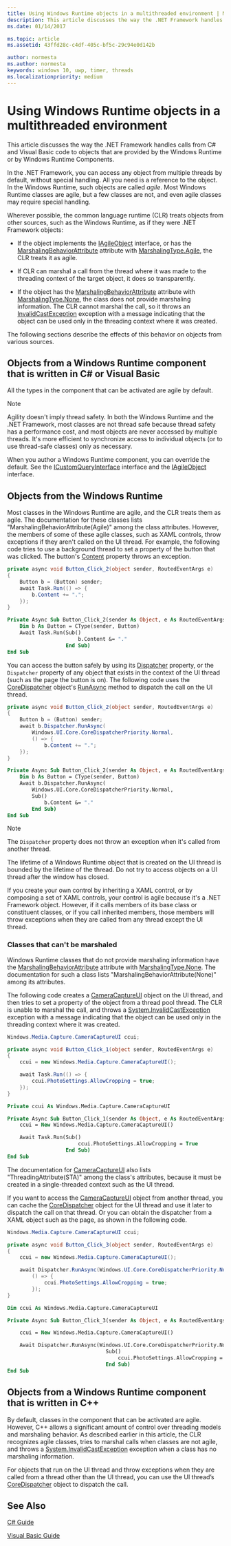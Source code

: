 ```yaml
---
title: Using Windows Runtime objects in a multithreaded environment | Microsoft Docs
description: This article discusses the way the .NET Framework handles calls from C# and Visual Basic code to objects that are provided by the Windows Runtime or by Windows Runtime Components.
ms.date: 01/14/2017

ms.topic: article
ms.assetid: 43ffd28c-c4df-405c-bf5c-29c94e0d142b

author: normesta
ms.author: normesta
keywords: windows 10, uwp, timer, threads
ms.localizationpriority: medium
---
```

# Using Windows Runtime objects in a multithreaded environment
This article discusses the way the .NET Framework handles calls from C# and Visual Basic code to objects that are provided by the Windows Runtime or by Windows Runtime Components.

In the .NET Framework, you can access any object from multiple threads by default, without special handling. All you need is a reference to the object. In the Windows Runtime, such objects are called *agile*. Most Windows Runtime classes are agile, but a few classes are not, and even agile classes may require special handling.

Wherever possible, the common language runtime (CLR) treats objects from other sources, such as the Windows Runtime, as if they were .NET Framework objects:

- If the object implements the [IAgileObject](http://msdn.microsoft.com/library/Hh802476.aspx) interface, or has the [MarshalingBehaviorAttribute](http://go.microsoft.com/fwlink/p/?LinkId=256022) attribute with [MarshalingType.Agile](http://go.microsoft.com/fwlink/p/?LinkId=256023), the CLR treats it as agile.

- If CLR can marshal a call from the thread where it was made to the threading context of the target object, it does so transparently.

- If the object has the [MarshalingBehaviorAttribute](http://go.microsoft.com/fwlink/p/?LinkId=256022) attribute with [MarshalingType.None](http://go.microsoft.com/fwlink/p/?LinkId=256023), the class does not provide marshaling information. The CLR cannot marshal the call, so it throws an [InvalidCastException](/dotnet/api/system.invalidcastexception) exception with a message indicating that the object can be used only in the threading context where it was created.

The following sections describe the effects of this behavior on objects from various sources.

## Objects from a Windows Runtime component that is written in C# or Visual Basic
All the types in the component that can be activated are agile by default.

> [!NOTE]
>  Agility doesn't imply thread safety. In both the Windows Runtime and the .NET Framework, most classes are not thread safe because thread safety has a performance cost, and most objects are never accessed by multiple threads. It's more efficient to synchronize access to individual objects (or to use thread-safe classes) only as necessary.

When you author a Windows Runtime component, you can override the default. See the [ICustomQueryInterface](/dotnet/api/system.runtime.interopservices.icustomqueryinterface) interface and the [IAgileObject](http://msdn.microsoft.com/library/Hh802476.aspx) interface.

## Objects from the Windows Runtime
Most classes in the Windows Runtime are agile, and the CLR treats them as agile. The documentation for these classes lists "MarshalingBehaviorAttribute(Agile)" among the class attributes. However, the members of some of these agile classes, such as XAML controls, throw exceptions if they aren't called on the UI thread. For example, the following code tries to use a background thread to set a property of the button that was clicked. The button's [Content](http://go.microsoft.com/fwlink/p/?LinkId=256025) property throws an exception.

```csharp
private async void Button_Click_2(object sender, RoutedEventArgs e)
{
    Button b = (Button) sender;
    await Task.Run(() => {
        b.Content += ".";
    });
}
```

```vb
Private Async Sub Button_Click_2(sender As Object, e As RoutedEventArgs)
    Dim b As Button = CType(sender, Button)
    Await Task.Run(Sub()
                       b.Content &= "."
                   End Sub)
End Sub
```

You can access the button safely by using its [Dispatcher](http://go.microsoft.com/fwlink/p/?LinkId=256026) property, or the `Dispatcher` property of any object that exists in the context of the UI thread (such as the page the button is on). The following code uses the [CoreDispatcher](http://go.microsoft.com/fwlink/p/?LinkId=256029) object's [RunAsync](http://go.microsoft.com/fwlink/p/?LinkId=256030) method to dispatch the call on the UI thread.

```csharp
private async void Button_Click_2(object sender, RoutedEventArgs e)
{
    Button b = (Button) sender;
    await b.Dispatcher.RunAsync(
        Windows.UI.Core.CoreDispatcherPriority.Normal,
        () => {
            b.Content += ".";
    });
}

```

```vb
Private Async Sub Button_Click_2(sender As Object, e As RoutedEventArgs)
    Dim b As Button = CType(sender, Button)
    Await b.Dispatcher.RunAsync(
        Windows.UI.Core.CoreDispatcherPriority.Normal,
        Sub()
            b.Content &= "."
        End Sub)
End Sub
```

> [!NOTE]
>  The `Dispatcher` property does not throw an exception when it's called from another thread.

The lifetime of a Windows Runtime object that is created on the UI thread is bounded by the lifetime of the thread. Do not try to access objects on a UI thread after the window has closed.

If you create your own control by inheriting a XAML control, or by composing a set of XAML controls, your control is agile because it's a .NET Framework object. However, if it calls members of its base class or constituent classes, or if you call inherited members, those members will throw exceptions when they are called from any thread except the UI thread.

### Classes that can't be marshaled
Windows Runtime classes that do not provide marshaling information have the [MarshalingBehaviorAttribute](http://go.microsoft.com/fwlink/p/?LinkId=256022) attribute with [MarshalingType.None](http://go.microsoft.com/fwlink/p/?LinkId=256023). The documentation for such a class lists "MarshalingBehaviorAttribute(None)" among its attributes.

The following code creates a [CameraCaptureUI](http://go.microsoft.com/fwlink/p/?LinkId=256027) object on the UI thread, and then tries to set a property of the object from a thread pool thread. The CLR is unable to marshal the call, and throws a [System.InvalidCastException](/dotnet/api/system.invalidcastexception) exception with a message indicating that the object can be used only in the threading context where it was created.

```csharp
Windows.Media.Capture.CameraCaptureUI ccui;

private async void Button_Click_1(object sender, RoutedEventArgs e)
{
    ccui = new Windows.Media.Capture.CameraCaptureUI();

    await Task.Run(() => {
        ccui.PhotoSettings.AllowCropping = true;
    });
}

```

```vb
Private ccui As Windows.Media.Capture.CameraCaptureUI

Private Async Sub Button_Click_1(sender As Object, e As RoutedEventArgs)
    ccui = New Windows.Media.Capture.CameraCaptureUI()

    Await Task.Run(Sub()
                       ccui.PhotoSettings.AllowCropping = True
                   End Sub)
End Sub
```

The documentation for [CameraCaptureUI](http://go.microsoft.com/fwlink/p/?LinkId=256027) also lists "ThreadingAttribute(STA)" among the class's attributes, because it must be created in a single-threaded context such as the UI thread.

If you want to access the [CameraCaptureUI](http://go.microsoft.com/fwlink/p/?LinkId=256027) object from another thread, you can cache the [CoreDispatcher](http://go.microsoft.com/fwlink/p/?LinkId=256029) object for the UI thread and use it later to dispatch the call on that thread. Or you can obtain the dispatcher from a XAML object such as the page, as shown in the following code.

```csharp
Windows.Media.Capture.CameraCaptureUI ccui;

private async void Button_Click_3(object sender, RoutedEventArgs e)
{
    ccui = new Windows.Media.Capture.CameraCaptureUI();

    await Dispatcher.RunAsync(Windows.UI.Core.CoreDispatcherPriority.Normal,
        () => {
            ccui.PhotoSettings.AllowCropping = true;
        });
}

```

```vb
Dim ccui As Windows.Media.Capture.CameraCaptureUI

Private Async Sub Button_Click_3(sender As Object, e As RoutedEventArgs)

    ccui = New Windows.Media.Capture.CameraCaptureUI()

    Await Dispatcher.RunAsync(Windows.UI.Core.CoreDispatcherPriority.Normal,
                                Sub()
                                    ccui.PhotoSettings.AllowCropping = True
                                End Sub)
End Sub
```

## Objects from a Windows Runtime component that is written in C++
By default, classes in the component that can be activated are agile. However, C++ allows a significant amount of control over threading models and marshaling behavior. As described earlier in this article, the CLR recognizes agile classes, tries to marshal calls when classes are not agile, and throws a [System.InvalidCastException](/dotnet/api/system.invalidcastexception) exception when a class has no marshaling information.

For objects that run on the UI thread and throw exceptions when they are called from a thread other than the UI thread, you can use the UI thread’s [CoreDispatcher](http://go.microsoft.com/fwlink/p/?LinkId=256029) object to dispatch the call.

## See Also
[C# Guide](/dotnet/articles/csharp/)

[Visual Basic Guide](/dotnet/articles/visual-basic/)

